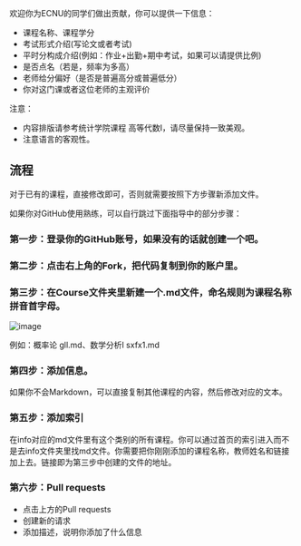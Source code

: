 欢迎你为ECNU的同学们做出贡献，你可以提供一下信息：
- 课程名称、课程学分
- 考试形式介绍(写论文或者考试)
- 平时分构成介绍(例如：作业+出勤+期中考试，如果可以请提供比例)
- 是否点名（若是，频率为多高）
- 老师给分偏好（是否是普遍高分或普遍低分）
- 你对这门课或者这位老师的主观评价

注意：
- 内容排版请参考统计学院课程 高等代数I，请尽量保持一致美观。
- 注意语言的客观性。

## 流程
对于已有的课程，直接修改即可，否则就需要按照下方步骤新添加文件。

如果你对GitHub使用熟练，可以自行跳过下面指导中的部分步骤：

### 第一步：登录你的GitHub账号，如果没有的话就创建一个吧。

### 第二步：点击右上角的Fork，把代码复制到你的账户里。

### 第三步：在Course文件夹里新建一个.md文件，命名规则为课程名称拼音首字母。

![image](https://github.com/AtomXT/ECNU-Course-Info/blob/master/images/create.png)

例如：概率论 gll.md、数学分析I sxfx1.md

### 第四步：添加信息。

如果你不会Markdown，可以直接复制其他课程的内容，然后修改对应的文本。

### 第五步：添加索引

在info对应的md文件里有这个类别的所有课程。你可以通过首页的索引进入而不是去info文件夹里找md文件。你需要把你刚刚添加的课程名称，教师姓名和链接加上去。链接即为第三步中创建的文件的地址。

### 第六步：Pull requests

- 点击上方的Pull requests
- 创建新的请求
- 添加描述，说明你添加了什么信息
